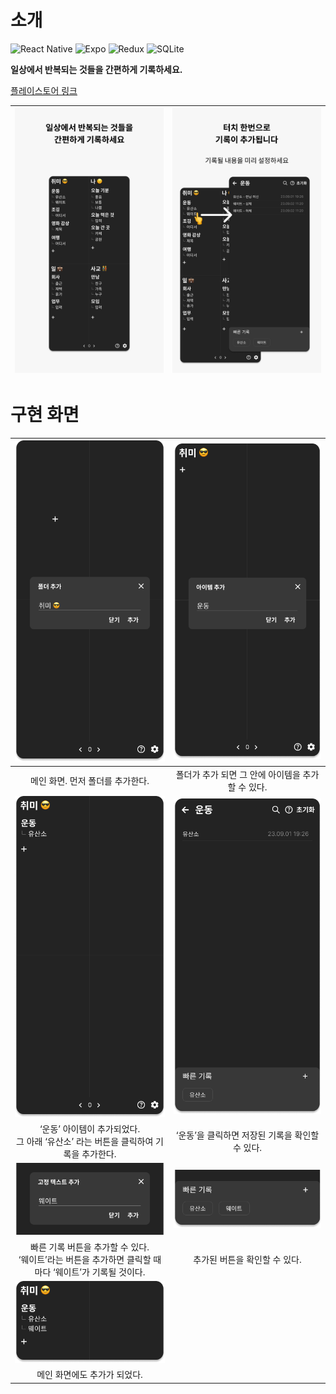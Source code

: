# 소개

![React Native](https://img.shields.io/badge/react_native-%2320232a.svg?style=for-the-badge&logo=react&logoColor=%2361DAFB)
![Expo](https://img.shields.io/badge/expo-1C1E24?style=for-the-badge&logo=expo&logoColor=#D04A37)
![Redux](https://img.shields.io/badge/redux-%23593d88.svg?style=for-the-badge&logo=redux&logoColor=white)
![SQLite](https://img.shields.io/badge/sqlite-%2307405e.svg?style=for-the-badge&logo=sqlite&logoColor=white)

**일상에서 반복되는 것들을 간편하게 기록하세요.**

[플레이스토어 링크](https://play.google.com/store/apps/details?id=com.kfstudio.onetouchlife)

| ![Surface Pro 8 - 1.png](./readme/Surface_Pro_8_-_1.png) | ![Surface Pro 8 - 3.png](./readme/Surface_Pro_8_-_3.png) |
| -------------------------------------------------------- | -------------------------------------------------------- |

# 구현 화면

|                                      ![메인 화면. 먼저 폴더를 추가한다.](./readme/AppIntroKOR1.png)                                       | ![폴더가 추가 되면 그 안에 아이템을 추가할 수 있다.](<./readme/AppIntroKOR1_(1).png>) |
| :---------------------------------------------------------------------------------------------------------------------------------------: | :-----------------------------------------------------------------------------------: |
|                                                     메인 화면. 먼저 폴더를 추가한다.                                                      |                   폴더가 추가 되면 그 안에 아이템을 추가할 수 있다.                   |
|          ![‘운동’ 아이템이 추가되었다. 그 아래 ‘유산소’ 라는 버튼을 클릭하여 기록을 추가한다.](<./readme/AppIntroKOR1_(4).png>)           |     ![‘운동’을 클릭하면 저장된 기록을 확인할 수 있다.](./readme/AppIntroKOR2.png)     |
|                          ‘운동’ 아이템이 추가되었다.<br/>그 아래 ‘유산소’ 라는 버튼을 클릭하여 기록을 추가한다.                           |                    ‘운동’을 클릭하면 저장된 기록을 확인할 수 있다.                    |
| ![빠른 기록 버튼을 추가할 수 있다. ‘웨이트’라는 버튼을 추가하면 클릭할 때마다 ‘웨이트’가 기록될 것이다.](<./readme/AppIntroKOR2_(1).png>) |           ![추가된 버튼을 확인할 수 있다.](<./readme/AppIntroKOR2_(2).png>)           |
|                 빠른 기록 버튼을 추가할 수 있다.<br/>‘웨이트’라는 버튼을 추가하면 클릭할 때마다 ‘웨이트’가 기록될 것이다.                 |                             추가된 버튼을 확인할 수 있다.                             |
|                                     ![메인 화면에도 추가가 되었다.](<./readme/AppIntroKOR1_(2).png>)                                      |                                                                                       |
|                                                       메인 화면에도 추가가 되었다.                                                        |                                                                                       |

